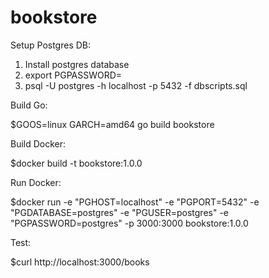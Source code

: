 # bookstore

Setup Postgres DB:

  1. Install postgres database
  2. export PGPASSWORD=<postgres master password>
  3. psql -U postgres -h localhost -p 5432 -f dbscripts.sql

Build Go:
  
$GOOS=linux GARCH=amd64 go build bookstore
  
Build Docker:
  
  $docker build -t bookstore:1.0.0
  
Run Docker:
  
  $docker run -e "PGHOST=localhost" -e "PGPORT=5432" -e "PGDATABASE=postgres" -e "PGUSER=postgres" -e "PGPASSWORD=postgres" -p 3000:3000 bookstore:1.0.0
  
Test:
  
  $curl http://localhost:3000/books
